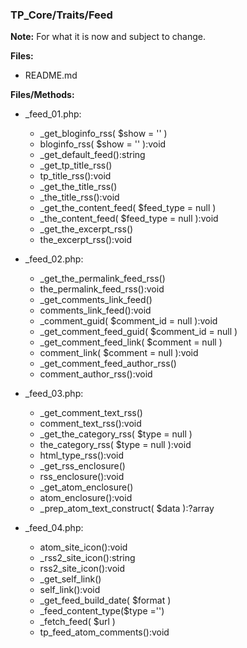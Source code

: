 ### TP_Core/Traits/Feed

**Note:** For what it is now and subject to change. 

**Files:** 
- README.md

**Files/Methods:** 
- _feed_01.php: 	
	-  _get_bloginfo_rss( $show = '' )
	-  bloginfo_rss( $show = '' ):void
	-  _get_default_feed():string
	-  _get_tp_title_rss()
	-  tp_title_rss():void
	-  _get_the_title_rss()
	-  _the_title_rss():void
	-  _get_the_content_feed( $feed_type = null )
	-  _the_content_feed( $feed_type = null ):void
	-  _get_the_excerpt_rss()
	-  the_excerpt_rss():void

- _feed_02.php: 	
	- _get_the_permalink_feed_rss() 
	- the_permalink_feed_rss():void 
	- _get_comments_link_feed() 
	- comments_link_feed():void 
	- _comment_guid( $comment_id = null ):void 
	- _get_comment_feed_guid( $comment_id = null ) 
	- _get_comment_feed_link( $comment = null ) 
	- comment_link( $comment = null ):void 
	- _get_comment_feed_author_rss() 
	- comment_author_rss():void 

- _feed_03.php: 	
	- _get_comment_text_rss() 
	- comment_text_rss():void 
	- _get_the_category_rss( $type = null ) 
	- the_category_rss( $type = null ):void 
	- html_type_rss():void 
	- _get_rss_enclosure() 
	- rss_enclosure():void 
	- _get_atom_enclosure() 
	- atom_enclosure():void 
	- _prep_atom_text_construct( $data ):?array 

- _feed_04.php: 	
	- atom_site_icon():void 
	- _rss2_site_icon():string 
	- rss2_site_icon():void 
	- _get_self_link() 
	- self_link():void 
	- _get_feed_build_date( $format ) 
	- _feed_content_type($type ='') 
	- _fetch_feed( $url ) 
	-  tp_feed_atom_comments():void 
